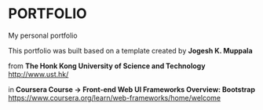 # PORTFOLIO
My personal portfolio
                                                                                    

This portfolio was built based on a template created by 
<b>Jogesh K. Muppala</b>

                                                                                    
from 
<b>The Honk Kong University of Science and Technology</b>
http://www.ust.hk/

                                                                                    
in
<b>Coursera Course -> Front-end Web UI Frameworks Overview: Bootstrap</b>
https://www.coursera.org/learn/web-frameworks/home/welcome
